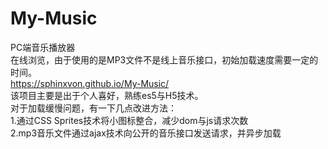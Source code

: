 # My-Music
PC端音乐播放器<br>
在线浏览，由于使用的是MP3文件不是线上音乐接口，初始加载速度需要一定的时间。<br>
https://sphinxvon.github.io/My-Music/<br>
该项目主要是出于个人喜好，熟练es5与H5技术。<br>
对于加载缓慢问题，有一下几点改进方法：<br>
1.通过CSS Sprites技术将小图标整合，减少dom与js请求次数<br>
2.mp3音乐文件通过ajax技术向公开的音乐接口发送请求，并异步加载<br>
